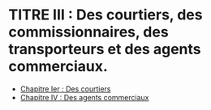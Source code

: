 # TITRE III : Des courtiers, des commissionnaires, des transporteurs et des agents commerciaux.

- [Chapitre Ier : Des courtiers](chapitre-ier)
- [Chapitre IV : Des agents commerciaux](chapitre-iv)
